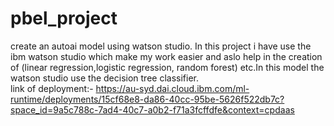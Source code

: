 # pbel_project
create an autoai model using watson studio.
In this project i have use the ibm watson studio which make my work easier and aslo help in the creation of (linear regression,logistic regression, random forest) etc.In this model the watson studio use the decision tree classifier.  
link of  deployment:-
https://au-syd.dai.cloud.ibm.com/ml-runtime/deployments/15cf68e8-da86-40cc-95be-5626f522db7c?space_id=9a5c788c-7ad4-40c7-a0b2-f71a3fcffdfe&context=cpdaas

